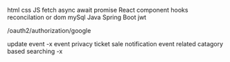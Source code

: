 html css
JS
fetch async await  promise
React component hooks reconcilation or dom
mySql
Java 
Spring Boot jwt


/oauth2/authorization/google


update event -x
event privacy
ticket sale
notification event related
catagory based searching -x